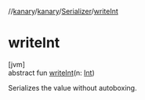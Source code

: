 //[kanary](../../../index.md)/[kanary](../index.md)/[Serializer](index.md)/[writeInt](write-int.md)

# writeInt

[jvm]\
abstract fun [writeInt](write-int.md)(n: [Int](https://kotlinlang.org/api/latest/jvm/stdlib/kotlin/-int/index.html))

Serializes the value without autoboxing.
